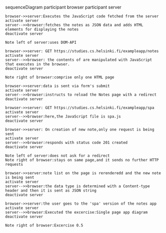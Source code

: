 sequenceDiagram
    participant browser
    participant server

    browser->>server:Executes the JavaScript code fetched from the server
    activate server
    server-->>browser:fetches the notes as JSON data and adds HTML elements for displaying the notes
    deactivate server

    Note left of server:uses DOM-API

    browser->>server: GET https://studies.cs.helsinki.fi/exampleapp/notes
    activate server
    server-->>browser: the contents of are manipulated with JavaScript that executes in the browser.
    deactivate server

    Note right of browser:comprise only one HTML page

    browser->>server:data is sent via form's submit
    activate server
    server-->>browser:instructs to reload the Notes page with a redirect
    deactivate server

    browser->>server: GET https://studies.cs.helsinki.fi/exampleapp/spa
    activate server
    server-->>browser:here,the JavaScript file is spa.js
    deactivate server
    
    browser->>server: On creation of new note,only one request is being sent
    activate server
    server-->>browser:responds with status code 201 created
    deactivate server

    Note left of server:does not ask for a redirect
    Note right of browser:stays on same page,and it sends no further HTTP requests

    browser->>server:note list on the page is rerenderedd and the new note is being sent
    activate server 
    server-->>browser:the data type is determined with a Content-type header and then it is sent as JSON string
    deactivate server

    browser->>server:the user goes to the 'spa' version of the notes app
    activate server
    server-->>browser:Executed the excercise:Single page app diagram
    deactivate server

    Note right of browser:Excercise 0.5